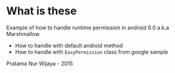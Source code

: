 # What is these

Example of how to handle runtime permission in android 6.0 a.k.a Marshmallow

- How to handle with default android method
- How to handle with `EasyPermission` class from google sample


Pratama Nur Wijaya - 2015
